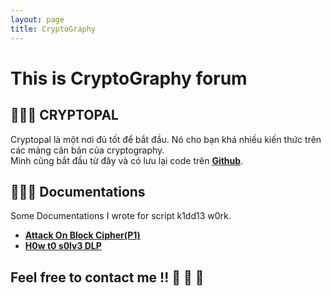 ```yaml
---
layout: page
title: CryptoGraphy
---
```

# This is CryptoGraphy forum

 
## 🐣🐣🐣 CRYPTOPAL  
  Cryptopal là một nơi đủ tốt để bắt đầu. Nó cho bạn khá nhiều kiến thức trên các mảng căn bản của cryptography.   
  Mình cũng bắt đầu từ đây và có lưu lại code trên [**Github**](https://github.com/hacmao/Cryptopal).   

## 👻👻👻 Documentations  
Some Documentations I wrote for script k1dd13 w0rk.  

 - [**Attack On Block Cipher(P1)**](https://hacmao.pw/Crypto/AES/readme/)   
 - [**H0w t0 s0lv3 DLP**](https://hacmao.pw/Crypto/Discrete_logarithm_problem/)   




## Feel free to contact me !! 🚩  🚩  🚩 

